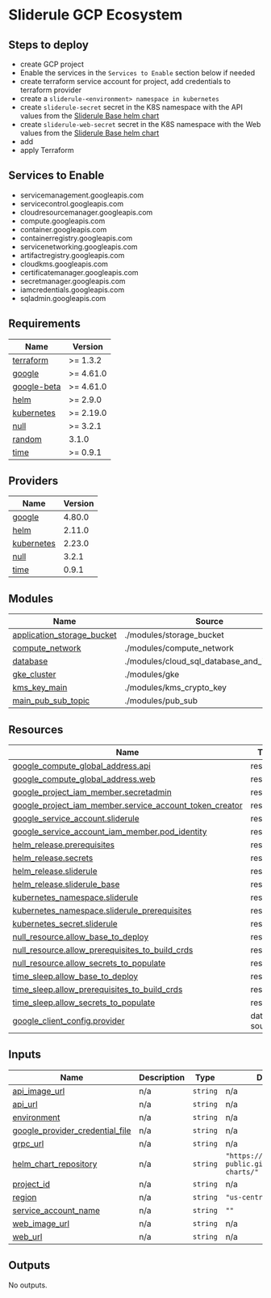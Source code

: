 # Sliderule GCP Ecosystem

## Steps to deploy
- create GCP project
- Enable the services in the `Services to Enable` section below if needed
- create terraform service account for project, add credentials to terraform provider
- create a `sliderule-<environment> namespace in kubernetes`
- create `sliderule-secret` secret in the K8S namespace with the API values from the [Sliderule Base helm chart](https://github.com/Sliderule-Public/helm-charts/tree/main/charts/sliderule-base)
- create `sliderule-web-secret` secret in the K8S namespace with the Web values from the [Sliderule Base helm chart](https://github.com/Sliderule-Public/helm-charts/tree/main/charts/sliderule-base)
- add 
- apply Terraform

## Services to Enable
- servicemanagement.googleapis.com
- servicecontrol.googleapis.com
- cloudresourcemanager.googleapis.com
- compute.googleapis.com
- container.googleapis.com
- containerregistry.googleapis.com
- servicenetworking.googleapis.com
- artifactregistry.googleapis.com
- cloudkms.googleapis.com
- certificatemanager.googleapis.com
- secretmanager.googleapis.com
- iamcredentials.googleapis.com
- sqladmin.googleapis.com


<!-- BEGIN_TF_DOCS -->
## Requirements

| Name | Version |
|------|---------|
| <a name="requirement_terraform"></a> [terraform](#requirement\_terraform) | >= 1.3.2 |
| <a name="requirement_google"></a> [google](#requirement\_google) | >= 4.61.0 |
| <a name="requirement_google-beta"></a> [google-beta](#requirement\_google-beta) | >= 4.61.0 |
| <a name="requirement_helm"></a> [helm](#requirement\_helm) | >= 2.9.0 |
| <a name="requirement_kubernetes"></a> [kubernetes](#requirement\_kubernetes) | >= 2.19.0 |
| <a name="requirement_null"></a> [null](#requirement\_null) | >= 3.2.1 |
| <a name="requirement_random"></a> [random](#requirement\_random) | 3.1.0 |
| <a name="requirement_time"></a> [time](#requirement\_time) | >= 0.9.1 |

## Providers

| Name | Version |
|------|---------|
| <a name="provider_google"></a> [google](#provider\_google) | 4.80.0 |
| <a name="provider_helm"></a> [helm](#provider\_helm) | 2.11.0 |
| <a name="provider_kubernetes"></a> [kubernetes](#provider\_kubernetes) | 2.23.0 |
| <a name="provider_null"></a> [null](#provider\_null) | 3.2.1 |
| <a name="provider_time"></a> [time](#provider\_time) | 0.9.1 |

## Modules

| Name | Source | Version |
|------|--------|---------|
| <a name="module_application_storage_bucket"></a> [application\_storage\_bucket](#module\_application\_storage\_bucket) | ./modules/storage_bucket | n/a |
| <a name="module_compute_network"></a> [compute\_network](#module\_compute\_network) | ./modules/compute_network | n/a |
| <a name="module_database"></a> [database](#module\_database) | ./modules/cloud_sql_database_and_instance | n/a |
| <a name="module_gke_cluster"></a> [gke\_cluster](#module\_gke\_cluster) | ./modules/gke | n/a |
| <a name="module_kms_key_main"></a> [kms\_key\_main](#module\_kms\_key\_main) | ./modules/kms_crypto_key | n/a |
| <a name="module_main_pub_sub_topic"></a> [main\_pub\_sub\_topic](#module\_main\_pub\_sub\_topic) | ./modules/pub_sub | n/a |

## Resources

| Name | Type |
|------|------|
| [google_compute_global_address.api](https://registry.terraform.io/providers/hashicorp/google/latest/docs/resources/compute_global_address) | resource |
| [google_compute_global_address.web](https://registry.terraform.io/providers/hashicorp/google/latest/docs/resources/compute_global_address) | resource |
| [google_project_iam_member.secretadmin](https://registry.terraform.io/providers/hashicorp/google/latest/docs/resources/project_iam_member) | resource |
| [google_project_iam_member.service_account_token_creator](https://registry.terraform.io/providers/hashicorp/google/latest/docs/resources/project_iam_member) | resource |
| [google_service_account.sliderule](https://registry.terraform.io/providers/hashicorp/google/latest/docs/resources/service_account) | resource |
| [google_service_account_iam_member.pod_identity](https://registry.terraform.io/providers/hashicorp/google/latest/docs/resources/service_account_iam_member) | resource |
| [helm_release.prerequisites](https://registry.terraform.io/providers/hashicorp/helm/latest/docs/resources/release) | resource |
| [helm_release.secrets](https://registry.terraform.io/providers/hashicorp/helm/latest/docs/resources/release) | resource |
| [helm_release.sliderule](https://registry.terraform.io/providers/hashicorp/helm/latest/docs/resources/release) | resource |
| [helm_release.sliderule_base](https://registry.terraform.io/providers/hashicorp/helm/latest/docs/resources/release) | resource |
| [kubernetes_namespace.sliderule](https://registry.terraform.io/providers/hashicorp/kubernetes/latest/docs/resources/namespace) | resource |
| [kubernetes_namespace.sliderule_prerequisites](https://registry.terraform.io/providers/hashicorp/kubernetes/latest/docs/resources/namespace) | resource |
| [kubernetes_secret.sliderule](https://registry.terraform.io/providers/hashicorp/kubernetes/latest/docs/resources/secret) | resource |
| [null_resource.allow_base_to_deploy](https://registry.terraform.io/providers/hashicorp/null/latest/docs/resources/resource) | resource |
| [null_resource.allow_prerequisites_to_build_crds](https://registry.terraform.io/providers/hashicorp/null/latest/docs/resources/resource) | resource |
| [null_resource.allow_secrets_to_populate](https://registry.terraform.io/providers/hashicorp/null/latest/docs/resources/resource) | resource |
| [time_sleep.allow_base_to_deploy](https://registry.terraform.io/providers/hashicorp/time/latest/docs/resources/sleep) | resource |
| [time_sleep.allow_prerequisites_to_build_crds](https://registry.terraform.io/providers/hashicorp/time/latest/docs/resources/sleep) | resource |
| [time_sleep.allow_secrets_to_populate](https://registry.terraform.io/providers/hashicorp/time/latest/docs/resources/sleep) | resource |
| [google_client_config.provider](https://registry.terraform.io/providers/hashicorp/google/latest/docs/data-sources/client_config) | data source |

## Inputs

| Name | Description | Type | Default | Required |
|------|-------------|------|---------|:--------:|
| <a name="input_api_image_url"></a> [api\_image\_url](#input\_api\_image\_url) | n/a | `string` | n/a | yes |
| <a name="input_api_url"></a> [api\_url](#input\_api\_url) | n/a | `string` | n/a | yes |
| <a name="input_environment"></a> [environment](#input\_environment) | n/a | `string` | n/a | yes |
| <a name="input_google_provider_credential_file"></a> [google\_provider\_credential\_file](#input\_google\_provider\_credential\_file) | n/a | `string` | n/a | yes |
| <a name="input_grpc_url"></a> [grpc\_url](#input\_grpc\_url) | n/a | `string` | n/a | yes |
| <a name="input_helm_chart_repository"></a> [helm\_chart\_repository](#input\_helm\_chart\_repository) | n/a | `string` | `"https://sliderule-public.github.io/helm-charts/"` | no |
| <a name="input_project_id"></a> [project\_id](#input\_project\_id) | n/a | `string` | n/a | yes |
| <a name="input_region"></a> [region](#input\_region) | n/a | `string` | `"us-central1"` | no |
| <a name="input_service_account_name"></a> [service\_account\_name](#input\_service\_account\_name) | n/a | `string` | `""` | no |
| <a name="input_web_image_url"></a> [web\_image\_url](#input\_web\_image\_url) | n/a | `string` | n/a | yes |
| <a name="input_web_url"></a> [web\_url](#input\_web\_url) | n/a | `string` | n/a | yes |

## Outputs

No outputs.
<!-- END_TF_DOCS -->